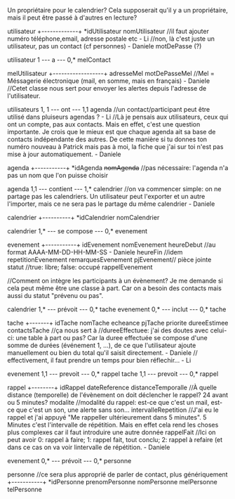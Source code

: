 Un propriétaire pour le calendrier? Cela supposerait qu'il y a un propriétaire, mais il peut être passé à d'autres en lecture?

 utilisateur
+-------------+
*idUtilisateur
nomUtilisateur
//il faut ajouter  numéro téléphone,email, adresse postale etc - Li
//non, là c'est juste un utilisateur, pas un contact (cf personnes) - Daniele
motDePasse (?)

utilisateur 1 --- a --- 0,* melContact

 melUtilisateur
+------------------+
 adresseMel
 motDePasseMel
 //Mel = Méssagerie électronique (mail, en somme, mais en français) - Daniele
 //Cetet classe nous sert pour envoyer les alertes depuis l'adresse de l'utilisateur.

utilisateurs 1, 1 --- ont --- 1,1 agenda
//un contact/participant peut être utilisé dans pluiseurs agendas ? - Li
//Là je pensais aux utilisateurs, ceux qui ont un compte, pas aux contacts. Mais en effet, c'est une question importante. Je crois que le mieux est que chaque agenda ait sa base de contacts indépendante des autres. De cette manière si tu donnes ton numéro nouveau à Patrick mais pas à moi, la fiche que j'ai sur toi n'est pas mise à jour automatiquement. - Daniele

  agenda
+-----------+
 *idAgenda
 ~~nomAgenda~~ //pas nécessaire: l'agenda n'a pas un nom que l'on puisse choisir

agenda 1,1 --- contient --- 1,* calendrier
//on va commencer simple: on ne partage pas les calendriers. Un utilisateur peut l'exporter et un autre l'importer, mais ce ne sera pas le partage du même calendrier - Daniele

  calendrier
 +----------+
 *idCalendrier
 nomCalendrier

calendrier 1,* --- se compose --- 0,* evenement

  evenement
 +-----------+
  idEvenement
  nomEvenement
  heureDebut //au format AAAA-MM-DD-HH-MM-SS - Daniele
  heureFin //idem
  repetitionEvenement
  remarquesEvenement
  pjEvenement// pièce jointe
  statut //true: libre; false: occupé
  rappelEvenement

  //Comment on intègre les participants à un évènement? Je me demande si cela peut même être une classe à part. Car on a besoin des contacts mais aussi du statut "prévenu ou pas".


calendrier 1,* --- prévoit --- 0,* tache
evenement 0,* --- inclut --- 0,* tache

  tache
+-------+
  idTache
  nomTache
  echeance
  pjTache
  priorite
  dureeEstimee
  contactsTache //ça nous sert à
  //dureeEffectuee: j'ai des doutes avec celui-ci: une table à part ou pas? Car la duree effectuée se compose d'une somme de durées (événement 1, ...), de ce que l'utilisateur ajoute manuellement ou bien du total qu'il saisit directement. - Daniele
// effectivement, il faut prendre un temps pour bien réflechir...   - Li

evenement 1,1 --- prevoit --- 0,* rappel
tache 1,1 --- prevoit --- 0,* rappel

  rappel
+--------+
  idRappel
  dateReference
  distanceTemporalle //À quelle distance (temporelle) de l'évènement on doit déclencher le rappel? 24 avant ou 5 minutes?
  modalite //modalité du rappel: est-ce que c'est un mail, est-ce que c'est un son, une alerte sans son...
  intervalleRepetition //J'ai eu le rappel et j'ai appuyé "Me rappeller ultérieurement dans 5 minutes". 5 Minutes c'est l'intervalle de répétition. Mais en effet cela rend les choses plus complexes car il faut introduire une autre donnée
  rappelFait //Ici on peut avoir 0: rappel à faire; 1: rappel fait, tout conclu; 2: rappel à refaire (et dans ce cas on va voir lintervalle de répétition. - Daniele



evenement 0,* --- prévoit --- 0,* personne

   personne
   //ce sera plus approprié de parler de contact, plus génériquement
 +-----------+
 *idPersonne
 prenomPersonne
 nomPersonne
 melPersonne
 telPersonne
